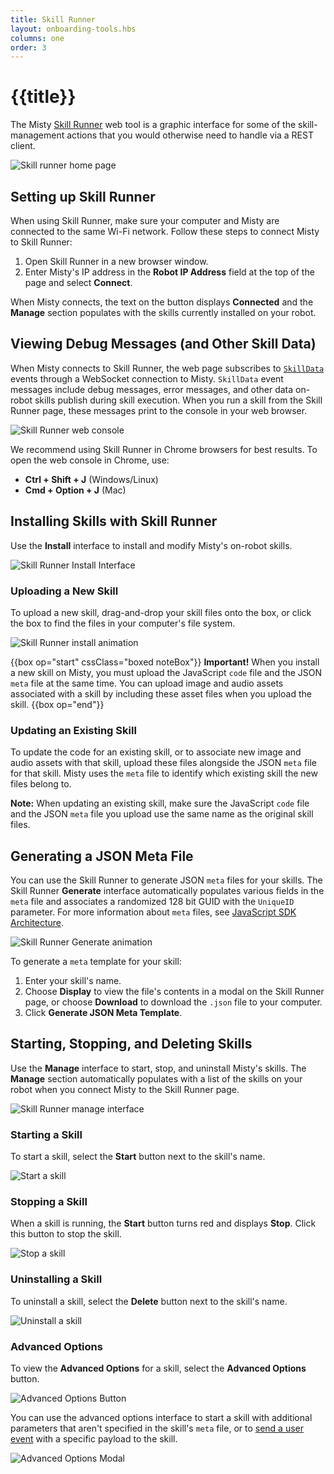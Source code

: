 ```yaml
---
title: Skill Runner
layout: onboarding-tools.hbs
columns: one
order: 3
---
```


# {{title}}

The Misty [Skill Runner](http://sdk.mistyrobotics.com/skill-runner/) web tool is a graphic interface for some of the skill-management actions that you would otherwise need to handle via a REST client.

![Skill runner home page](/assets/images/skill-runner.png)

## Setting up Skill Runner

When using Skill Runner, make sure your computer and Misty are connected to the same Wi-Fi network. Follow these steps to connect Misty to Skill Runner:

1. Open Skill Runner in a new browser window.
2. Enter Misty's IP address in the **Robot IP Address** field at the top of the page and select **Connect**.

When Misty connects, the text on the button displays **Connected** and the **Manage** section populates with the skills currently installed on your robot.

## Viewing Debug Messages (and Other Skill Data)

When Misty connects to Skill Runner, the web page subscribes to [`SkillData`](../../../misty-ii/reference/sensor-data/#skilldata) events through a WebSocket connection to Misty. `SkillData` event messages include debug messages, error messages, and other data on-robot skills publish during skill execution. When you run a skill from the Skill Runner page, these messages print to the console in your web browser.

![Skill Runner web console](/assets/images/skill-runner-run-skill.gif)

We recommend using Skill Runner in Chrome browsers for best results. To open the web console in Chrome, use:
* **Ctrl + Shift + J** (Windows/Linux)
* **Cmd + Option + J** (Mac)

## Installing Skills with Skill Runner

Use the **Install** interface to install and modify Misty's on-robot skills.

![Skill Runner Install Interface](/assets/images/skill-runner-install.png)

### Uploading a New Skill

To upload a new skill, drag-and-drop your skill files onto the box, or click the box to find the files in your computer's file system.

![Skill Runner install animation](/assets/images/skill-runner-upload-skill-animation.gif)

{{box op="start" cssClass="boxed noteBox"}}
**Important!** When you install a new skill on Misty, you must upload the JavaScript `code` file and the JSON `meta` file at the same time. You can upload image and audio assets associated with a skill by including these asset files when you upload the skill.
{{box op="end"}}

### Updating an Existing Skill

To update the code for an existing skill, or to associate new image and audio assets with that skill, upload these files alongside the JSON `meta` file for that skill. Misty uses the `meta` file to identify which existing skill the new files belong to.

**Note:** When updating an existing skill, make sure the JavaScript `code` file and the JSON `meta` file you upload use the same name as the original skill files.

## Generating a JSON Meta File

You can use the Skill Runner to generate JSON `meta` files for your skills. The Skill Runner **Generate** interface automatically populates various fields in the `meta` file and associates a randomized 128 bit GUID with the `UniqueID` parameter. For more information about `meta` files, see [JavaScript SDK Architecture](../../../misty-ii/coding-misty/javascript-sdk-architecture).

![Skill Runner Generate animation](/assets/images/skill-runner-generate-meta-animation.gif)

To generate a `meta` template for your skill:

1. Enter your skill's name.
2. Choose **Display** to view the file's contents in a modal on the Skill Runner page, or choose **Download** to download the `.json` file to your computer.
3. Click **Generate JSON Meta Template**.

## Starting, Stopping, and Deleting Skills

Use the **Manage** interface to start, stop, and uninstall Misty's skills. The **Manage** section automatically populates with a list of the skills on your robot when you connect Misty to the Skill Runner page.

![Skill Runner manage interface](/assets/images/skill-runner-manage.png)

### Starting a Skill

To start a skill, select the **Start** button next to the skill's name.

![Start a skill](/assets/images/skill-runner-start-skill.png)

### Stopping a Skill

When a skill is running, the **Start** button turns red and displays **Stop**. Click this button to stop the skill.

![Stop a skill](/assets/images/skill-runner-stop-skill.png)

### Uninstalling a Skill

To uninstall a skill, select the **Delete** button next to the skill's name.

![Uninstall a skill](/assets/images/skill-runner-delete.png)

### Advanced Options

To view the **Advanced Options** for a skill, select the **Advanced Options** button.

![Advanced Options Button](/assets/images/skill-runner-advanced.png)

You can use the advanced options interface to start a skill with additional parameters that aren't specified in the skill's `meta` file, or to [send a user event](../../../misty-ii/reference/rest/#triggerskillevent) with a specific payload to the skill.

![Advanced Options Modal](/assets/images/skill-runner-advanced-modal.png)